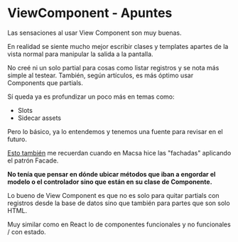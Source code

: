 # ViewComponent - Apuntes
Las sensaciones al usar View Component son muy buenas.

En realidad se siente mucho mejor escribir clases y templates apartes de la vista normal para manipular la salida a la pantalla.

No creé ni un solo partial para cosas como listar registros y se nota más simple al testear.
También, según artículos, es más óptimo usar Components que partials.

Sí queda ya es profundizar un poco más en temas como:

- Slots
- Sidecar assets

Pero lo básico, ya lo entendemos y tenemos una fuente para revisar en el futuro.

[Esto también](https://gitlab.com/cesc1989/leisure-shelf-playground/-/blob/master/app/components/activity_component.rb#L11) me recuerdan cuando en Macsa hice las "fachadas" aplicando el patrón Facade.

**No tenía que pensar en dónde ubicar métodos que iban a engordar el modelo o el controlador sino que están en su clase de Componente.**

Lo bueno de View Component es que no es solo para quitar partials con registros desde la base de datos sino que también para partes que son solo HTML.

Muy similar como en React lo de componentes funcionales y no funcionales / con estado.

